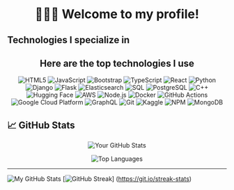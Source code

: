 <h1 align="center">🙋🏻‍♂️ Welcome to my profile!</h1>

## Technologies I specialize in

<h2 align="center">Here are the top technologies I use</h2>

<div align="center">
  <img alt="HTML5" src="https://img.shields.io/badge/-HTML5-E34F26?style=flat-square&logo=html5&logoColor=white" />
  <img alt="JavaScript" src="https://img.shields.io/badge/-JavaScript-F7DF1E?style=flat-square&logo=javascript&logoColor=black" />
  <img alt="Bootstrap" src="https://img.shields.io/badge/-Bootstrap-7952B3?style=flat-square&logo=bootstrap&logoColor=white" />
  <img alt="TypeScript" src="https://img.shields.io/badge/-TypeScript-007ACC?style=flat-square&logo=typescript&logoColor=white" />
  <img alt="React" src="https://img.shields.io/badge/-React-61DAFB?style=flat-square&logo=react&logoColor=black" />
  <img alt="Python" src="https://img.shields.io/badge/-Python-3776AB?style=flat-square&logo=python&logoColor=white" />
  <img alt="Django" src="https://img.shields.io/badge/-Django-092E20?style=flat-square&logo=django&logoColor=white" />
  <img alt="Flask" src="https://img.shields.io/badge/-Flask-000000?style=flat-square&logo=flask&logoColor=white" />
  <img alt="Elasticsearch" src="https://img.shields.io/badge/-Elasticsearch-005571?style=flat-square&logo=elasticsearch&logoColor=white" />
  <img alt="SQL" src="https://img.shields.io/badge/-SQL-4479A1?style=flat-square&logo=sql&logoColor=white" />
  <img alt="PostgreSQL" src="https://img.shields.io/badge/-PostgreSQL-336791?style=flat-square&logo=postgresql&logoColor=white" />
  <img alt="C++" src="https://img.shields.io/badge/-C++-00599C?style=flat-square&logo=c%2B%2B&logoColor=white" />
  <img alt="Hugging Face" src="https://img.shields.io/badge/-Hugging%20Face-1F883D?style=flat-square&logo=huggingface&logoColor=white" />
  <img alt="AWS" src="https://img.shields.io/badge/-AWS-232F3E?style=flat-square&logo=amazon-aws&logoColor=white" />
  <img alt="Node.js" src="https://img.shields.io/badge/-Node.js-339933?style=flat-square&logo=node.js&logoColor=white" />
  <img alt="Docker" src="https://img.shields.io/badge/-Docker-2496ED?style=flat-square&logo=docker&logoColor=white" />
  <img alt="GitHub Actions" src="https://img.shields.io/badge/-GitHub%20Actions-2088FF?style=flat-square&logo=github-actions&logoColor=white" />
  <img alt="Google Cloud Platform" src="https://img.shields.io/badge/-Google%20Cloud%20Platform-4285F4?style=flat-square&logo=google-cloud&logoColor=white" />
  <img alt="GraphQL" src="https://img.shields.io/badge/-GraphQL-E10098?style=flat-square&logo=graphql&logoColor=white" />
  <img alt="Git" src="https://img.shields.io/badge/-Git-F05033?style=flat-square&logo=git&logoColor=white" />
  <img alt="Kaggle" src="https://img.shields.io/badge/-Kaggle-20BEFF?style=flat-square&logo=kaggle&logoColor=white" />
  <img alt="NPM" src="https://img.shields.io/badge/-NPM-CB3837?style=flat-square&logo=npm&logoColor=white" />
  <img alt="MongoDB" src="https://img.shields.io/badge/-MongoDB-47A248?style=flat-square&logo=mongodb&logoColor=white" />
</div>

## 📈 GitHub Stats

<p align="center">
  <img src="https://github-readme-stats.vercel.app/api?username=Abhisingh980&show_icons=true&theme=radical" alt="Your GitHub Stats" />
</p>

<p align="center">
  <img src="https://github-readme-stats.vercel.app/api/top-langs/?username=Abhisingh980&layout=compact&theme=radical" alt="Top Languages" />
</p>

 -------
![My GitHub Stats](https://github-readme-stats.vercel.app/api?username=Abhising980&hide=prs,contribs?username=prakriti42&count_private=true?username=prakriti42&show_icons=true&layout=compact&theme=midnight-purple)
[![GitHub Streak](https://github-readme-streak-stats.herokuapp.com?user=Abhisingh980&theme=midnight-purple&hide_border=true&fire=DD2727)]
(https://git.io/streak-stats)

